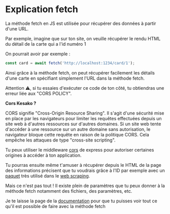 # Explication fetch

La méthode fetch en JS est utilisée pour récupérer des données à partir d'une URL.

Par exemple, imagine que sur ton site, on veuille récupérer le rendu HTML du détail de la carte qui a l'id numéro 1

On pourrait avoir par exemple :

```js
const card = await fetch('http://localhost:1234/card/1');  
``` 

Ainsi grâce à la méthode fetch, on peut récupérer facilement les détails d'une carte en spécifiant simplement l'URL dans la méthode fetch.

Attention ⚠️, si tu essaies d'exécuter ce code de ton côté, tu obtiendras une erreur liée aux "CORS POLICY".

**Cors Kesako ?**

CORS signifie "Cross-Origin Resource Sharing". Il s'agit d'une sécurité mise en place par les navigateurs pour limiter les requêtes effectuées depuis un site web à d'autres ressources sur d'autres domaines. Si un site web tente d'accéder à une ressource sur un autre domaine sans autorisation, le navigateur bloque cette requête en raison de la politique CORS. Cela empêche les attaques de type "cross-site scripting".

Tu peux utiliser le middleware [cors](https://expressjs.com/en/resources/middleware/cors.html) de express pour autoriser certaines origines à accéder à ton application. 

Tu pourras ensuite même t'amuser à récupérer depuis le HTML de la page des informations précisent que tu voudrais grâce à l'ID par exemple avec un [paquet](https://github.com/jsdom/jsdom) très utilisé dans le [web scraping](https://fr.wikipedia.org/wiki/Web_scraping).

Mais ce n'est pas tout ! Il existe plein de paramètres que tu peux donner à la méthode fetch notamment des fichiers, des paramètres, etc. 

Je te laisse la page de la [documentation](https://developer.mozilla.org/en-US/docs/Web/API/Fetch_API) pour que tu puisses voir tout ce qu'il est possible de faire avec la méthode fetch